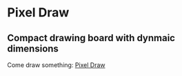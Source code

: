 # Pixel Draw

## Compact drawing board with dynmaic dimensions
<p>Come draw something: 
<a href='https://yanny24211.github.io/pixel-draw/' target="_blank">Pixel Draw</a>
</p>
